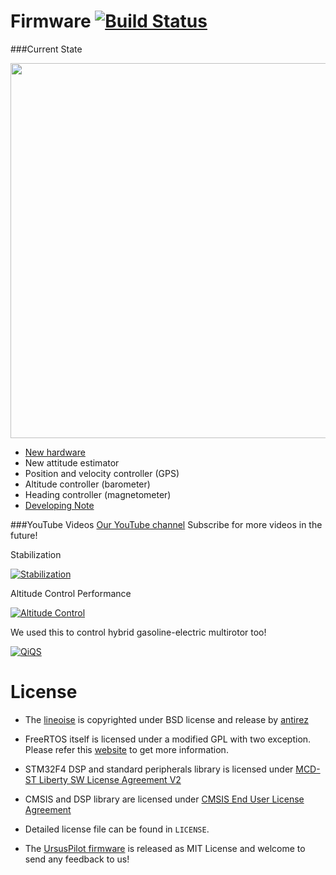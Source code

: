 Firmware [![Build Status](https://travis-ci.org/moon-bear/firmware.svg?branch=master)](https://travis-ci.org/moon-bear/firmware)
======================

###Current State

<img src = "https://github.com/moon-bear/firmware/raw/master/vertigo_v2.jpg" width=600>

* [New hardware](https://github.com/moon-bear/hardware)
* New attitude estimator
* Position and velocity controller (GPS)
* Altitude controller (barometer)
* Heading controller (magnetometer)
* [Developing Note](https://zoo.hackpad.com/ep/pad/static/Y4388OmZRRA)


###YouTube Videos
[Our YouTube channel](https://www.youtube.com/channel/UCnCgUO4XWjWfoAOl5X_4Gnw) Subscribe for more videos in the future!

Stabilization

[![Stabilization](http://img.youtube.com/vi/U2TvE61HRYY/0.jpg)](http://www.youtube.com/watch?v=U2TvE61HRYY)

Altitude Control Performance

[![Altitude Control](http://img.youtube.com/vi/zCyBeLBHrpQ/0.jpg)](http://www.youtube.com/watch?v=zCyBeLBHrpQ)

We used this to control hybrid gasoline-electric multirotor too! 

[![QiQS](http://img.youtube.com/vi/fv1-EtXwRQs/0.jpg)](http://www.youtube.com/watch?v=fv1-EtXwRQs)


License
======================

* The [lineoise](https://github.com/antirez/linenoise) is copyrighted under BSD license and release by [antirez](antirez@gmail.com)

* FreeRTOS itself is licensed under a modified GPL with two exception. Please refer this [website](http://www.freertos.org/a00114.html) to get more information.

* STM32F4 DSP and standard peripherals library is licensed under [MCD-ST Liberty SW License Agreement V2](http://www.st.com/software_license_agreement_liberty_v2)

* CMSIS and DSP library are licensed under [CMSIS End User License Agreement](https://silver.arm.com/download/eula.tm?pv=1244895)

* Detailed license file can be found in `LICENSE`.

* The [UrsusPilot firmware](https://github.com/UrsusPilot/firmware) is released as MIT License and welcome to send any feedback to us!

